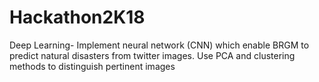 # Hackathon2K18
Deep Learning- Implement neural network (CNN) which enable BRGM to predict natural disasters from twitter images. Use PCA and clustering methods to distinguish pertinent images
